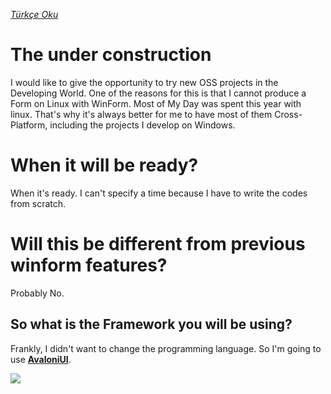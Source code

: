 ﻿[_Türkçe Oku_](https://github.com/herrwinfried/EasierWsaInstallerGui/blob/alpha/README-TR.md)

# The under construction

I would like to give the opportunity to try new OSS projects in the Developing World. One of the reasons for this is that I cannot produce a Form on Linux with WinForm. Most of My Day was spent this year with linux. That's why it's always better for me to have most of them Cross-Platform, including the projects I develop on Windows.

# When it will be ready?

When it's ready. I can't specify a time because I have to write the codes from scratch.

# Will this be different from previous winform features?

Probably No.

## So what is the Framework you will be using? 

Frankly, I didn't want to change the programming language. So I'm going to use **[AvaloniUI](https://avaloniaui.net)**.


![](/images/image.png)